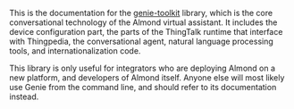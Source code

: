 This is the documentation for the [genie-toolkit](https://npmjs.com/genie-toolkit) library,
which is the core conversational technology of the Almond virtual assistant.
It includes the device configuration part, the parts of the ThingTalk runtime that interface with Thingpedia,
the conversational agent, natural language processing tools, and internationalization code.

This library is only useful for integrators who are deploying Almond on a new platform, and
developers of Almond itself. Anyone else will most likely use Genie from the command line,
and should refer to its documentation instead.
